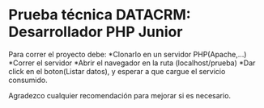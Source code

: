 # Prueba técnica DATACRM: Desarrollador PHP Junior

Para correr el proyecto debe:
*Clonarlo en un servidor PHP(Apache,...)
*Correr el servidor
*Abrir el navegador en la ruta (localhost/prueba)
*Dar click en el boton(Listar datos), y esperar a que cargue el servicio consumido.

Agradezco cualquier recomendación para mejorar si es necesario.
